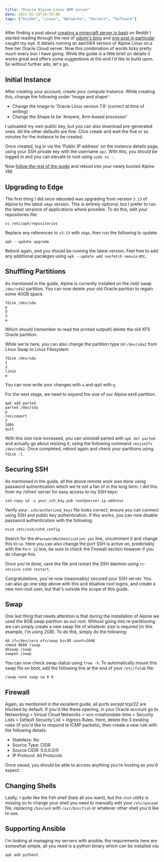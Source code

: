 ```yaml
---
title: "Oracle Alpine Linux ARM server"
date: 2022-02-16T18:59:00
tags: ["Guides", "Linux", "Networks", "Servers", "Software"]
---
```


After finding a post about [creating a minecraft server in bash](https://sdomi.pl/weblog/15-witchcraft-minecraft-server-in-bash/) on Reddit I started reading through the rest of [sdomi's blog](https://sdomi.pl/weblog/) and [one post in particular](https://sdomi.pl/weblog/12-bootstrapping-alpine-on-oraclecloud/) caught my eye. It details running an aarch64 version of Alpine Linux on a free tier Oracle Cloud server. Now this combination of words ticks pretty much every box I have going. While the guide is a little brief on details it works great and offers some suggestions at the end I'd like to build upon. So without further ado, let's go.

## Initial Instance

After creating your account, create your compute instance. While creating this, change the following under 'Image and shape':
* Change the Image to 'Oracle Linux version 7.9' (correct at time of writing)
* Change the Shape to be 'Ampere, Arm-based processor'

I uploaded my own public key, but you can also download pre-generated ones. All the other defaults are fine. Click create and wait the five or so minutes for the instance to be created.

Once created, log in via the 'Public IP address' on the instance details page, using your SSH private key with the username `opc`. With this, you should be logged in and you can elevate to root using `sudo su -`.

Now [follow the rest of the guide](https://sdomi.pl/weblog/12-bootstrapping-alpine-on-oraclecloud/) and reboot into your newly booted Alpine VM.

## Upgrading to Edge

The first thing I did once rebooted was upgrading from version `3.13` of Alpine to the latest `edge` version. This is entirely optional, but I prefer to run the latest versions of applications where possible.
To do this, edit your repositories file:
```
vi /etc/apk/repositories
```
Replace any references to `v3.13` with `edge`, then run the following to update:
```
apk --update upgrade
```
Reboot again, and you should be running the latest version. Feel free to add any additional pacakges using `apk --update add neofetch neovim` etc.

## Shuffling Partitions

As mentioned in the guide, Alpine is currently installed on the /old/ swap `/dev/sda2` partition. You can now delete your old Oracle partiton to regain some 40GB space.

```
fdisk /dev/sda
p
d
3
w
```
Which should (remember to read the printed output!) delete the old XFS Oracle partition.

While we're here, you can also change the partition type on `/dev/sda2` from Linux Swap to Linux Filesystem
```
fdisk /dev/sda
t
2
linux
w
```

You can now write your changes with `w` and quit with `q`.

For the next stage, we need to expand the size of our Alpine ext4 partition.
```
apk add parted
parted /dev/sda
p
resizepart
2
100%
quit
```

With this size now increased, you can uninstall parted with `apk del parted` and actually go about resizing it, using the following command `resize2fs /dev/sda2`.
Once completed, reboot again and check your partitions using `fdisk -l`.

## Securing SSH

As mentioned in the guide, all the above remote work was done using password authentication which we're not a fan of in the long term. I did this from my /other/ server for easy access to my SSH keys:
```
ssh-copy-id -i your_ssh_key.pub root@server.ip.address
```
Verify your `.ssh/authorized_keys` file looks correct, ensure you can connect using SSH and public key authentication. If this works, you can now disable password authentication with the following:
```
nvim /etc/ssh/sshd_config
```
Search for the `#PasswordAuthentication yes` line, uncomment it and change this to `no`. Here you can also change the port SSH is active on, predictably with the `Port 22` line, be sure to check the Firewall section however if you do change this.

Once you're done, save the file and restart the SSH daemon using `rc-service sshd restart`.

Congratulations, you've now (reasonably) secured your SSH server. You can also go one step above with this and disallow root logins, and create a new non-root user, but that's outside the scope of this guide.

## Swap
One last thing that needs attention is that during the installation of Alpine we used the 8GB swap partition as our root. Without going into re-partitioning we can simply create a new swap file of whatever size is required (in this example, I'm using 2GB). To do this, simply do the following:
```
dd if=/dev/zero of=/swap bs=1M count=2048
chmod 0600 /swap
mkswap /swap
swapon /swap
```
You can now check swap status using `free -h`. To automatically mount this swap file on boot, add the following line at the end of your `/etc/fstab` file:
```
/swap none swap sw 0 0
```

## Firewall
Again, as mentioned in the excellent guide, all ports except tcp/22 are blocked by default. If you'd like these opening, in your Oracle account go to Networking > Virtual Cloud Networks > vcn-creationdate-time > Security Lists > Default Security List > Ingress Rules.
Here, delete the 3 existing rules (if you'd like to respond to ICMP packets), then create a new rule with the following details:

* Stateless: No
* Source Type: CIDR
* Source CIDR: 0.0.0.0/0
* IP Protocol: All Protocols

Once saved, you should be able to access anything you're hosting as you'd expect.

## Changing Shells
Lastly, I quite like the fish shell (hate all you want), but the `chsh` utility is missing so to change your shell you need to manually edit your `/etc/passwd` file, replacing `/bin/ash` with `/usr/bin/fish` or whatever other shell you'd like to use.

## Supporting Ansible
I'm looking at managing my servers with ansible, the requirements here are somewhat simple, all you need is a python binary which can be installed via:
```
apk add python3
```